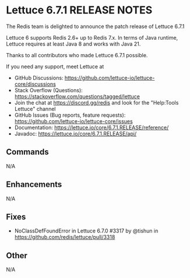 Lettuce 6.7.1 RELEASE NOTES
==============================

The Redis team is delighted to announce the patch release of Lettuce 6.7.1

Lettuce 6 supports Redis 2.6+ up to Redis 7.x. In terms of Java runtime, Lettuce requires
at least Java 8 and works with Java 21.

Thanks to all contributors who made Lettuce 6.7.1 possible.

If you need any support, meet Lettuce at

* GitHub Discussions: https://github.com/lettuce-io/lettuce-core/discussions
* Stack Overflow (Questions): https://stackoverflow.com/questions/tagged/lettuce
* Join the chat at https://discord.gg/redis and look for the "Help:Tools Lettuce" channel 
* GitHub Issues (Bug reports, feature requests): https://github.com/lettuce-io/lettuce-core/issues
* Documentation: https://lettuce.io/core/6.7.1.RELEASE/reference/
* Javadoc: https://lettuce.io/core/6.7.1.RELEASE/api/

Commands
--------
N/A

Enhancements
------------
N/A

Fixes
-----
* NoClassDefFoundError in Lettuce 6.7.0 #3317 by @tishun in https://github.com/redis/lettuce/pull/3318


Other
-----
N/A
